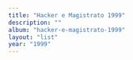 ```yaml
---
title: "Hacker e Magistrato 1999"
description: ""
album: "hacker-e-magistrato-1999"
layout: "list"
year: "1999"
---
```

